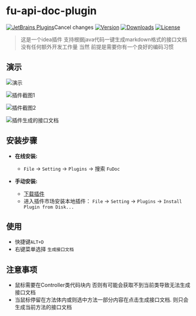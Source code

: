 
# fu-api-doc-plugin

[![JetBrains Plugins](https://img.shields.io/jetbrains/plugin/v/19269-fu-doc.svg)](https://plugins.jetbrains.com/plugin/19269-fu-doc)Cancel changes
[![Version](http://phpstorm.espend.de/badge/19269/version)](https://plugins.jetbrains.com/plugin/19269-fu-doc/versions)
[![Downloads](https://img.shields.io/jetbrains/plugin/d/19269-fu-doc.svg)](https://plugins.jetbrains.com/plugin/19269-fu-doc)
[![License](https://img.shields.io/badge/license-MIT-red.svg)]()


> 这是一个idea插件 支持根据java代码一键生成markdown格式的接口文档 没有任何额外开发工作量 当然 前提是需要你有一个良好的编码习惯


演示
---
![演示](https://user-images.githubusercontent.com/100477650/171110724-8a653d36-ee3d-4337-a662-1dc68d400e98.gif)

![插件截图1](https://user-images.githubusercontent.com/100477650/171110675-0822fee0-7a3e-4c59-b7cc-d645ac9feaee.png)

![插件截图2](https://user-images.githubusercontent.com/100477650/171111214-a5e3a164-ad59-4645-a03d-b84a95f51a48.png)

![插件生成的接口文档](https://user-images.githubusercontent.com/100477650/171110794-b1aacc55-8ca1-4795-a018-9e429b62fa9f.png)


安装步骤
---

- **在线安装:**
    - `File` -> `Setting` -> `Plugins` -> 搜索 `FuDoc`

- **手动安装:**
    - [下载插件](https://github.com/wangdingfu/fu-api-doc-plugin/releases") 
    - 进入插件市场安装本地插件： `File` -> `Setting` -> `Plugins`
      -> `Install Plugin from Disk...`

使用
----

- 快捷键`ALT+D`
- 右键菜单选择 `生成接口文档`

注意事项
---

- 鼠标需要在Controller类代码块内 否则有可能会获取不到当前类导致无法生成接口文档
- 当鼠标停留在方法体内或则选中方法一部分内容在点击生成接口文档. 则只会生成当前方法的接口文档
